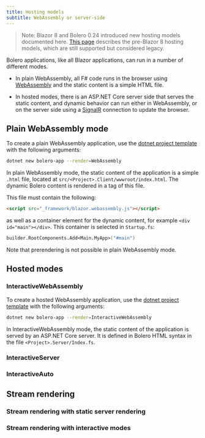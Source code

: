 ```yaml
---
title: Hosting models
subtitle: WebAssembly or server-side
---
```


> Note: Blazor 8 and Bolero 0.24 introduced new hosting models documented here.
> [This page](Hosting-pre-blazor-8) describes the pre-Blazor 8 hosting models, which are still supported but considered legacy.

Bolero applications, like all Blazor applications, can run in a number of different modes.

* In plain WebAssembly, all F# code runs in the browser using [WebAssembly](https://webassembly.org/) and the static content is a simple HTML file.

* In hosted modes, there is an ASP.NET Core server side that serves the static content, and dynamic behavior can run either in WebAssembly, or on the server side using a [SignalR](https://dotnet.microsoft.com/apps/aspnet/signalr) connection to update the browser.

## Plain WebAssembly mode

To create a plain WebAssembly application, use the [dotnet project template](index#creating-a-project) with the following arguments:

```sh
dotnet new bolero-app --render=WebAssembly
```

In plain WebAssembly mode, the static content of the application is a simple `.html` file, located at `src/<Project>.Client/wwwroot/index.html`.
The dynamic Bolero content is rendered in a tag of this file.

This file must contain the following:

```html
<script src="_framework/blazor.webassembly.js"></script>
```

as well as a container element for the dynamic content, for example `<div id="main"></div>`.
This container is selected in `Startup.fs`:

```fsharp
builder.RootComponents.Add<Main.MyApp>("#main")
```

Note that prerendering is not possible in plain WebAssembly mode.

## Hosted modes

### InteractiveWebAssembly

To create a hosted WebAssembly application, use the [dotnet project template](index#creating-a-project) with the following arguments:

```sh
dotnet new bolero-app --render=InteractiveWebAssembly
```

In InteractiveWebAssembly mode, the static content of the application is served by an ASP.NET Core server.
It is defined in Bolero HTML syntax in the file `<Project>.Server/Index.fs`.

### InteractiveServer

### InteractiveAuto

## Stream rendering

### Stream rendering with static server rendering

### Stream rendering with interactive modes
